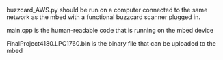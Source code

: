 buzzcard_AWS.py should be run on a computer connected to the same network as the mbed with a functional buzzcard scanner plugged in.

main.cpp is the human-readable code that is running on the mbed device

FinalProject4180.LPC1760.bin is the binary file that can be uploaded to the mbed
